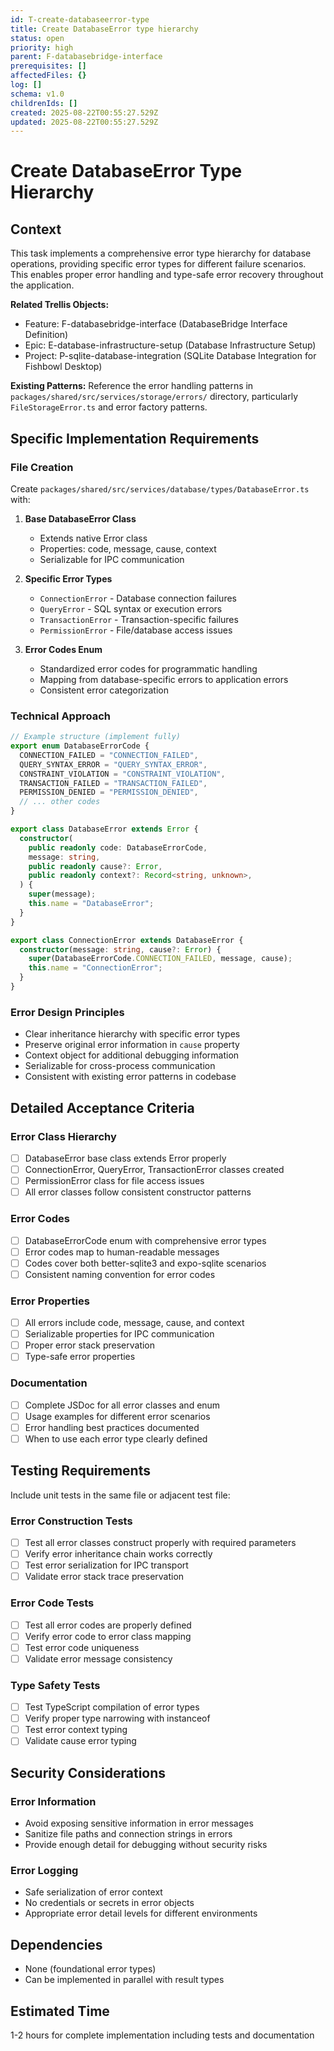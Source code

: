 ```yaml
---
id: T-create-databaseerror-type
title: Create DatabaseError type hierarchy
status: open
priority: high
parent: F-databasebridge-interface
prerequisites: []
affectedFiles: {}
log: []
schema: v1.0
childrenIds: []
created: 2025-08-22T00:55:27.529Z
updated: 2025-08-22T00:55:27.529Z
---
```


# Create DatabaseError Type Hierarchy

## Context

This task implements a comprehensive error type hierarchy for database operations, providing specific error types for different failure scenarios. This enables proper error handling and type-safe error recovery throughout the application.

**Related Trellis Objects:**

- Feature: F-databasebridge-interface (DatabaseBridge Interface Definition)
- Epic: E-database-infrastructure-setup (Database Infrastructure Setup)
- Project: P-sqlite-database-integration (SQLite Database Integration for Fishbowl Desktop)

**Existing Patterns:**
Reference the error handling patterns in `packages/shared/src/services/storage/errors/` directory, particularly `FileStorageError.ts` and error factory patterns.

## Specific Implementation Requirements

### File Creation

Create `packages/shared/src/services/database/types/DatabaseError.ts` with:

1. **Base DatabaseError Class**
   - Extends native Error class
   - Properties: code, message, cause, context
   - Serializable for IPC communication

2. **Specific Error Types**
   - `ConnectionError` - Database connection failures
   - `QueryError` - SQL syntax or execution errors
   - `TransactionError` - Transaction-specific failures
   - `PermissionError` - File/database access issues

3. **Error Codes Enum**
   - Standardized error codes for programmatic handling
   - Mapping from database-specific errors to application errors
   - Consistent error categorization

### Technical Approach

```typescript
// Example structure (implement fully)
export enum DatabaseErrorCode {
  CONNECTION_FAILED = "CONNECTION_FAILED",
  QUERY_SYNTAX_ERROR = "QUERY_SYNTAX_ERROR",
  CONSTRAINT_VIOLATION = "CONSTRAINT_VIOLATION",
  TRANSACTION_FAILED = "TRANSACTION_FAILED",
  PERMISSION_DENIED = "PERMISSION_DENIED",
  // ... other codes
}

export class DatabaseError extends Error {
  constructor(
    public readonly code: DatabaseErrorCode,
    message: string,
    public readonly cause?: Error,
    public readonly context?: Record<string, unknown>,
  ) {
    super(message);
    this.name = "DatabaseError";
  }
}

export class ConnectionError extends DatabaseError {
  constructor(message: string, cause?: Error) {
    super(DatabaseErrorCode.CONNECTION_FAILED, message, cause);
    this.name = "ConnectionError";
  }
}
```

### Error Design Principles

- Clear inheritance hierarchy with specific error types
- Preserve original error information in `cause` property
- Context object for additional debugging information
- Serializable for cross-process communication
- Consistent with existing error patterns in codebase

## Detailed Acceptance Criteria

### Error Class Hierarchy

- [ ] DatabaseError base class extends Error properly
- [ ] ConnectionError, QueryError, TransactionError classes created
- [ ] PermissionError class for file access issues
- [ ] All error classes follow consistent constructor patterns

### Error Codes

- [ ] DatabaseErrorCode enum with comprehensive error types
- [ ] Error codes map to human-readable messages
- [ ] Codes cover both better-sqlite3 and expo-sqlite scenarios
- [ ] Consistent naming convention for error codes

### Error Properties

- [ ] All errors include code, message, cause, and context
- [ ] Serializable properties for IPC communication
- [ ] Proper error stack preservation
- [ ] Type-safe error properties

### Documentation

- [ ] Complete JSDoc for all error classes and enum
- [ ] Usage examples for different error scenarios
- [ ] Error handling best practices documented
- [ ] When to use each error type clearly defined

## Testing Requirements

Include unit tests in the same file or adjacent test file:

### Error Construction Tests

- [ ] Test all error classes construct properly with required parameters
- [ ] Verify error inheritance chain works correctly
- [ ] Test error serialization for IPC transport
- [ ] Validate error stack trace preservation

### Error Code Tests

- [ ] Test all error codes are properly defined
- [ ] Verify error code to error class mapping
- [ ] Test error code uniqueness
- [ ] Validate error message consistency

### Type Safety Tests

- [ ] Test TypeScript compilation of error types
- [ ] Verify proper type narrowing with instanceof
- [ ] Test error context typing
- [ ] Validate cause error typing

## Security Considerations

### Error Information

- Avoid exposing sensitive information in error messages
- Sanitize file paths and connection strings in errors
- Provide enough detail for debugging without security risks

### Error Logging

- Safe serialization of error context
- No credentials or secrets in error objects
- Appropriate error detail levels for different environments

## Dependencies

- None (foundational error types)
- Can be implemented in parallel with result types

## Estimated Time

1-2 hours for complete implementation including tests and documentation
